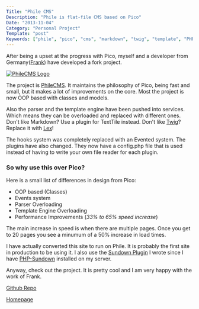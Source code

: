 ```yaml
---
Title: "Phile CMS"
Description: "Phile is flat-file CMS based on Pico"
Date: "2013-11-04"
Category: "Personal Project"
Template: "post"
Keywords: ["phile", "pico", "cms", "markdown", "twig", "template", "PHP"]
---
```


After being a upset at the progress with Pico, myself and a developer from Germany([Frank](https://twitter.com/neoblack "Frank Twitter")) have developed a fork project.

<div class="center">
  <a href="http://philecms.github.io/Phile/" title="PhileCMS Homepage">
    <img src="http://ohdoylerules.com/content/images/phile-logo.png" alt="PhileCMS Logo">
  </a>
</div>

The project is [PhileCMS](http://philecms.github.io/Phile/ "PhileCMS Homepage"). It maintains the philosophy of Pico, being fast and small, but it makes a lot of improvements on the core. Most the project is now OOP based with classes and models.

Also the parser and the template engine have been pushed into services. Which means they can be overloaded and replaced with different ones. Don't like Markdown? Use a plugin for TextTile instead. Don't like [Twig](twig.sensiolabs.org)? Replace it with [Lex](https://github.com/pyrocms/lex)!

The hooks system was completely replaced with an Evented system. The plugins have also changed. They now have a config.php file that is used instead of having to write your own file reader for each plugin.

### So why use this over Pico?

Here is a small list of differences in design from Pico:

* OOP based (Classes)
* Events system
* Parser Overloading
* Template Engine Overloading
* Performance Improvements (*33% to 65% speed increase*)

The main increase in speed is when there are multiple pages. Once you get to 20 pages you see a minumum of a 50% increase in load times.

I have actually converted this site to run on Phile. It is probably the first site in production to be using it. I also use the [Sundown Plugin](https://github.com/PhileCMS/Sundown-Parser-Plugin) I wrote since I have [PHP-Sundown](https://github.com/chobie/php-sundown) installed on my server.

Anyway, check out the project. It is pretty cool and I am very happy with the work of Frank.

[Github Repo](https://github.com/PhileCMS/Phile)

[Homepage](http://philecms.github.io/Phile/ "PhileCMS Homepage")
